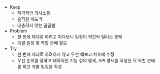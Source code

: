 - Keep
	- 적극적인 의사소통
	- 솔직한 패드백
	- 대충하지 않는 꼼꼼함
- Problem
	- 한 번에 제대로 하려고 하다보니 일정이 약간씩 밀리는 문제
	- 개발 일정 및 역할 분배 필요
- Try
	- 한 번에 제대로 하려하지 않고 우선 해보고 차후에 수정
	- 우선 순위를 정하고 대략적인 기능 정의 명세, API 명세를 작성한 뒤 역할 분배를 하고 개발 일정을 작성
